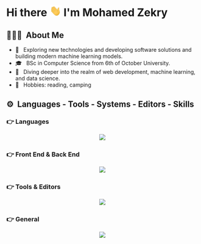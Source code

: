 <h1 class="red">Hi there <img  src="https://raw.githubusercontent.com/ABSphreak/ABSphreak/master/gifs/Hi.gif" width="30px"> I'm Mohamed Zekry</h1>

<h2> 👨🏻‍💻 &nbsp;About Me </h2>

- 🤔 &nbsp; Exploring new technologies and developing software solutions and building modern machine learning models.
- 🎓 &nbsp; BSc in Computer Science from 6th of October University.
- 💭 &nbsp; Diving deeper into the realm of web development, machine learning, and data science.
- 🍭 &nbsp; Hobbies: reading, camping

<h2> ⚙️ &nbsp;Languages - Tools - Systems - Editors - Skills </h2>

<h3> 👉 Languages</h3>
<p align="center">
  <a href="https://go-skill-icons.vercel.app/">
    <img src="https://go-skill-icons.vercel.app/api/icons?i=cpp,python,java,cs,js,html,css,rust,bash,cmake" />
  </a>
</p>

<h3> 👉 Front End & Back End</h3>
<p align="center">
  <a href="https://go-skill-icons.vercel.app/">
    <img src="https://go-skill-icons.vercel.app/api/icons?i=react,vite,htmx,bootstrap,tailwind,dotnet,sqlserver,redux,nextjs,sass,npm,babel" />
  </a>
</p>



<h3> 👉 Tools & Editors </h3>
<p align="center">
  <a href="https://skillicons.dev">
    <img src="https://skillicons.dev/icons?i=git,github,vscode,visualstudio,rider,clion,webstorm,pycharm"/>
  </a>
</p>

<h3> 👉 General </h3>
<p align="center">
  <a href="https://skillicons.dev">
    <img src="https://skillicons.dev/icons?i=windows,linux,ubuntu,stackoverflow,notion,latex,wsl"/>
  </a>
</p>

